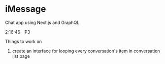 # iMessage

Chat app using Next.js and GraphQL

2:16:46 - P3

Things to work on

1. create an interface for looping every conversation's item in conversation list page
